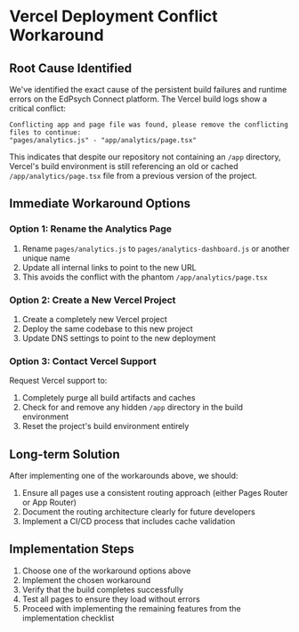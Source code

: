 # Vercel Deployment Conflict Workaround

## Root Cause Identified
We've identified the exact cause of the persistent build failures and runtime errors on the EdPsych Connect platform. The Vercel build logs show a critical conflict:

```
Conflicting app and page file was found, please remove the conflicting files to continue:
"pages/analytics.js" - "app/analytics/page.tsx"
```

This indicates that despite our repository not containing an `/app` directory, Vercel's build environment is still referencing an old or cached `/app/analytics/page.tsx` file from a previous version of the project.

## Immediate Workaround Options

### Option 1: Rename the Analytics Page
1. Rename `pages/analytics.js` to `pages/analytics-dashboard.js` or another unique name
2. Update all internal links to point to the new URL
3. This avoids the conflict with the phantom `/app/analytics/page.tsx`

### Option 2: Create a New Vercel Project
1. Create a completely new Vercel project
2. Deploy the same codebase to this new project
3. Update DNS settings to point to the new deployment

### Option 3: Contact Vercel Support
Request Vercel support to:
1. Completely purge all build artifacts and caches
2. Check for and remove any hidden `/app` directory in the build environment
3. Reset the project's build environment entirely

## Long-term Solution
After implementing one of the workarounds above, we should:
1. Ensure all pages use a consistent routing approach (either Pages Router or App Router)
2. Document the routing architecture clearly for future developers
3. Implement a CI/CD process that includes cache validation

## Implementation Steps
1. Choose one of the workaround options above
2. Implement the chosen workaround
3. Verify that the build completes successfully
4. Test all pages to ensure they load without errors
5. Proceed with implementing the remaining features from the implementation checklist
